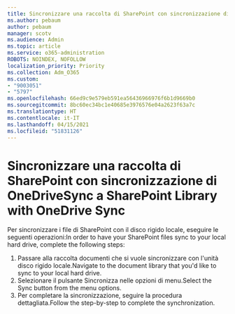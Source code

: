 ```yaml
---
title: Sincronizzare una raccolta di SharePoint con sincronizzazione di OneDrive
ms.author: pebaum
author: pebaum
manager: scotv
ms.audience: Admin
ms.topic: article
ms.service: o365-administration
ROBOTS: NOINDEX, NOFOLLOW
localization_priority: Priority
ms.collection: Adm_O365
ms.custom:
- "9003051"
- "5797"
ms.openlocfilehash: 66ed9c9e579eb591ea56436966976f6b1d9669b0
ms.sourcegitcommit: 8bc60ec34bc1e40685e3976576e04a2623f63a7c
ms.translationtype: HT
ms.contentlocale: it-IT
ms.lasthandoff: 04/15/2021
ms.locfileid: "51831126"
---
```

# <a name="sync-a-sharepoint-library-with-onedrive-sync"></a><span data-ttu-id="ed4cc-102">Sincronizzare una raccolta di SharePoint con sincronizzazione di OneDrive</span><span class="sxs-lookup"><span data-stu-id="ed4cc-102">Sync a SharePoint Library with OneDrive Sync</span></span>

<span data-ttu-id="ed4cc-103">Per sincronizzare i file di SharePoint con il disco rigido locale, eseguire le seguenti operazioni:</span><span class="sxs-lookup"><span data-stu-id="ed4cc-103">In order to have your SharePoint files sync to your local hard drive, complete the following steps:</span></span>

1. <span data-ttu-id="ed4cc-104">Passare alla raccolta documenti che si vuole sincronizzare con l'unità disco rigido locale.</span><span class="sxs-lookup"><span data-stu-id="ed4cc-104">Navigate to the document library that you'd like to sync to your local hard drive.</span></span>
2. <span data-ttu-id="ed4cc-105">Selezionare il pulsante Sincronizza nelle opzioni di menu.</span><span class="sxs-lookup"><span data-stu-id="ed4cc-105">Select the Sync button from the menu options.</span></span>
3. <span data-ttu-id="ed4cc-106">Per completare la sincronizzazione, seguire la procedura dettagliata.</span><span class="sxs-lookup"><span data-stu-id="ed4cc-106">Follow the step-by-step to complete the synchronization.</span></span>